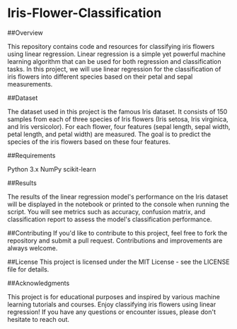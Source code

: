 # Iris-Flower-Classification

##Overview

This repository contains code and resources for classifying iris flowers using linear regression. Linear regression is a simple yet powerful machine learning algorithm that can be used for both regression and classification tasks. In this project, we will use linear regression for the classification of iris flowers into different species based on their petal and sepal measurements.

##Dataset

The dataset used in this project is the famous Iris dataset. It consists of 150 samples from each of three species of Iris flowers (Iris setosa, Iris virginica, and Iris versicolor). For each flower, four features (sepal length, sepal width, petal length, and petal width) are measured. The goal is to predict the species of the iris flowers based on these four features.

##Requirements

Python 3.x
NumPy
scikit-learn

##Results

The results of the linear regression model's performance on the Iris dataset will be displayed in the notebook or printed to the console when running the script. You will see metrics such as accuracy, confusion matrix, and classification report to assess the model's classification performance.

##Contributing
If you'd like to contribute to this project, feel free to fork the repository and submit a pull request. Contributions and improvements are always welcome.

##License
This project is licensed under the MIT License - see the LICENSE file for details.

##Acknowledgments

This project is for educational purposes and inspired by various machine learning tutorials and courses.
Enjoy classifying iris flowers using linear regression! If you have any questions or encounter issues, please don't hesitate to reach out.





